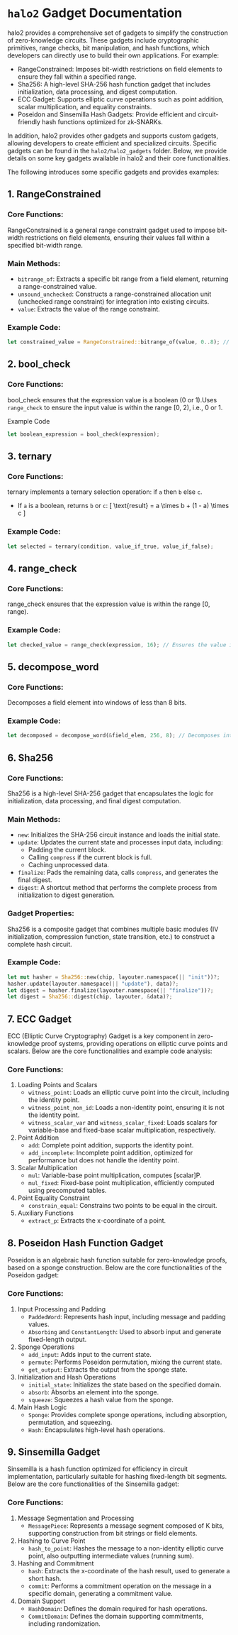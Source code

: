 # `halo2` Gadget Documentation

halo2 provides a comprehensive set of gadgets to simplify the construction of zero-knowledge circuits. These gadgets include cryptographic primitives, range checks, bit manipulation, and hash functions, which developers can directly use to build their own applications. For example:
- RangeConstrained: Imposes bit-width restrictions on field elements to ensure they fall within a specified range.
- Sha256: A high-level SHA-256 hash function gadget that includes initialization, data processing, and digest computation.
- ECC Gadget: Supports elliptic curve operations such as point addition, scalar multiplication, and equality constraints.
- Poseidon and Sinsemilla Hash Gadgets: Provide efficient and circuit-friendly hash functions optimized for zk-SNARKs.

In addition, halo2 provides other gadgets and supports custom gadgets, allowing developers to create efficient and specialized circuits. Specific gadgets can be found in the `halo2/halo2_gadgets` folder. Below, we provide details on some key gadgets available in halo2 and their core functionalities.

The following introduces some specific gadgets and provides examples:

## 1. RangeConstrained

### Core Functions:
RangeConstrained is a general range constraint gadget used to impose bit-width restrictions on field elements, ensuring their values fall within a specified bit-width range.

### Main Methods:
- `bitrange_of`: Extracts a specific bit range from a field element, returning a range-constrained value.
- `unsound_unchecked`: Constructs a range-constrained allocation unit (unchecked range constraint) for integration into existing circuits.
- `value`: Extracts the value of the range constraint.

### Example Code:
```rust
let constrained_value = RangeConstrained::bitrange_of(value, 0..8); // Extracts the lower 8 bits of the field element
```
## 2. bool_check

### Core Functions:
bool_check ensures that the expression value is a boolean (0 or 1).Uses `range_check` to ensure the input value is within the range [0, 2), i.e., 0 or 1.

Example Code
```rust
let boolean_expression = bool_check(expression);
```
## 3. ternary

### Core Functions:
ternary implements a ternary selection operation: if `a` then `b` else `c`.
- If `a` is a boolean, returns `b` or `c`:
  \[
  \text{result} = a \times b + (1 - a) \times c
  \]

### Example Code:
```rust
let selected = ternary(condition, value_if_true, value_if_false);
```
## 4. range_check

### Core Functions:
range_check ensures that the expression value is within the range [0, range).

### Example Code:
```rust
let checked_value = range_check(expression, 16); // Ensures the value is within the range [0, 16)
```

## 5. decompose_word

### Core Functions:
Decomposes a field element into windows of less than 8 bits.

### Example Code:
```rust
let decomposed = decompose_word(&field_elem, 256, 8); // Decomposes into 8-bit windows
```
## 6. Sha256

### Core Functions:
Sha256 is a high-level SHA-256 gadget that encapsulates the logic for initialization, data processing, and final digest computation.

### Main Methods:
- `new`: Initializes the SHA-256 circuit instance and loads the initial state.
- `update`: Updates the current state and processes input data, including:
  - Padding the current block.
  - Calling `compress` if the current block is full.
  - Caching unprocessed data.
- `finalize`: Pads the remaining data, calls `compress`, and generates the final digest.
- `digest`: A shortcut method that performs the complete process from initialization to digest generation.

### Gadget Properties:
Sha256 is a composite gadget that combines multiple basic modules (IV initialization, compression function, state transition, etc.) to construct a complete hash circuit.

### Example Code:
```rust
let mut hasher = Sha256::new(chip, layouter.namespace(|| "init"))?;
hasher.update(layouter.namespace(|| "update"), data)?;
let digest = hasher.finalize(layouter.namespace(|| "finalize"))?;
let digest = Sha256::digest(chip, layouter, &data)?;
```

## 7. ECC Gadget

ECC (Elliptic Curve Cryptography) Gadget is a key component in zero-knowledge proof systems, providing operations on elliptic curve points and scalars. Below are the core functionalities and example code analysis:

### Core Functions:
1. Loading Points and Scalars
   - `witness_point`: Loads an elliptic curve point into the circuit, including the identity point.
   - `witness_point_non_id`: Loads a non-identity point, ensuring it is not the identity point.
   - `witness_scalar_var` and `witness_scalar_fixed`: Loads scalars for variable-base and fixed-base scalar multiplication, respectively.
2. Point Addition
   - `add`: Complete point addition, supports the identity point.
   - `add_incomplete`: Incomplete point addition, optimized for performance but does not handle the identity point.
3. Scalar Multiplication
   - `mul`: Variable-base point multiplication, computes [scalar]P.
   - `mul_fixed`: Fixed-base point multiplication, efficiently computed using precomputed tables.
4. Point Equality Constraint
   - `constrain_equal`: Constrains two points to be equal in the circuit.
5. Auxiliary Functions
   - `extract_p`: Extracts the x-coordinate of a point.

## 8. Poseidon Hash Function Gadget

Poseidon is an algebraic hash function suitable for zero-knowledge proofs, based on a sponge construction. Below are the core functionalities of the Poseidon gadget:

### Core Functions:
1. Input Processing and Padding
   - `PaddedWord`: Represents hash input, including message and padding values.
   - `Absorbing` and `ConstantLength`: Used to absorb input and generate fixed-length output.
2. Sponge Operations
   - `add_input`: Adds input to the current state.
   - `permute`: Performs Poseidon permutation, mixing the current state.
   - `get_output`: Extracts the output from the sponge state.
3. Initialization and Hash Operations
   - `initial_state`: Initializes the state based on the specified domain.
   - `absorb`: Absorbs an element into the sponge.
   - `squeeze`: Squeezes a hash value from the sponge.
4. Main Hash Logic
   - `Sponge`: Provides complete sponge operations, including absorption, permutation, and squeezing.
   - `Hash`: Encapsulates high-level hash operations.

## 9. Sinsemilla Gadget

Sinsemilla is a hash function optimized for efficiency in circuit implementation, particularly suitable for hashing fixed-length bit segments. Below are the core functionalities of the Sinsemilla gadget:

### Core Functions:
1. Message Segmentation and Processing
   - `MessagePiece`: Represents a message segment composed of K bits, supporting construction from bit strings or field elements.
2. Hashing to Curve Point
   - `hash_to_point`: Hashes the message to a non-identity elliptic curve point, also outputting intermediate values (running sum).
3. Hashing and Commitment
   - `hash`: Extracts the x-coordinate of the hash result, used to generate a short hash.
   - `commit`: Performs a commitment operation on the message in a specific domain, generating a commitment value.
4. Domain Support
   - `HashDomain`: Defines the domain required for hash operations.
   - `CommitDomain`: Defines the domain supporting commitments, including randomization.